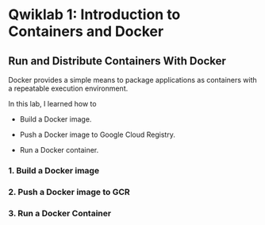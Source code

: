 # Qwiklab 1: Introduction to Containers and Docker

## Run and Distribute Containers With Docker

Docker provides a simple means to package applications as containers with a repeatable execution environment.

In this lab, I learned how to

* Build a Docker image.

* Push a Docker image to Google Cloud Registry.

* Run a Docker container.

### 1. Build a Docker image


### 2. Push a Docker image to GCR


### 3. Run a Docker Container
